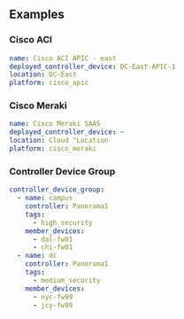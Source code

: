 ## Examples

### Cisco ACI

```yaml
name: Cisco ACI APIC - east
deployed_controller_device: DC-East-APIC-1
location: DC-East
platform: cisco_apic
```

### Cisco Meraki

```yaml
name: Cisco Meraki SAAS
deployed_controller_device: ~
location: Cloud "Location
platform: cisco_meraki
```

### Controller Device Group

```yaml
controller_device_group:
  - name: campus
    controller: Panorama1
    tags:
      - high_security
    member_devices:
      - dal-fw01
      - chi-fw01
  - name: dc
    controller: Panorama1
    tags:
      - medium_security
    member_devices:
      - nyc-fw99
      - jcy-fw99
```
